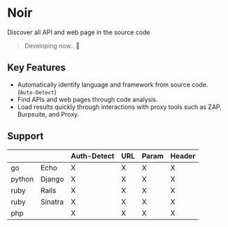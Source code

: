 # Noir
Discover all API and web page in the source code

> Developing now.. 🚧

## Key Features
- Automatically identify language and framework from source code. (`Auto-Detect`)
- Find APIs and web pages through code analysis.
- Load results quickly through interactions with proxy tools such as ZAP, Burpsuite, and Proxy.

## Support
|        |         | Auth-Detect | URL | Param | Header |
|--------|---------|-------------|-----|-------|--------|
| go     | Echo    |      X      |  X  | X     | X      |
| python | Django  |      X      |  X  | X     | X      |
| ruby   | Rails   |      X      |  X  | X     | X      |
| ruby   | Sinatra |      X      |  X  | X     | X      |
| php    |         |      X      |  X  | X     | X      |